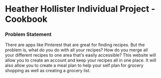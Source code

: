 # Heather Hollister Individual Project - Cookbook

### Problem Statement
There are apps like Pinterest that are great for finding recipes. But the problem is, what do you do with all your recipes? How do you merge all your different recipes to one area that's easily accessible? This website will allow you to create an account and keep your recipes all in one place. It will also allow you to create a meal plan to help your self plan for grocery shopping as well as creating a grocery list. 
